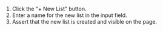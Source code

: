 1. Click the "+ New List" button.
2. Enter a name for the new list in the input field.
3. Assert that the new list is created and visible on the page.